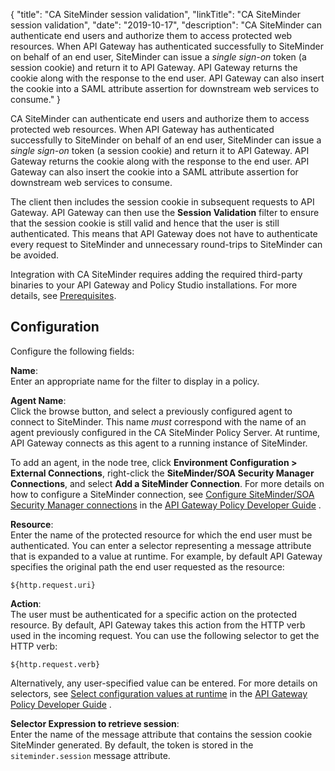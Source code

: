{
"title": "CA SiteMinder session validation",
"linkTitle": "CA SiteMinder session validation",
"date": "2019-10-17",
"description": "CA SiteMinder can authenticate end users and authorize them to access protected web resources. When API Gateway has authenticated successfully to SiteMinder on behalf of an end user, SiteMinder can issue a *single sign-on* token (a session cookie) and return it to API Gateway. API Gateway returns the cookie along with the response to the end user. API Gateway can also insert the cookie into a SAML attribute assertion for downstream web services to consume."
}
﻿

CA SiteMinder can authenticate end users and authorize them to access protected web resources. When API Gateway has authenticated successfully to SiteMinder on behalf of an end user, SiteMinder can issue a *single sign-on* token (a session cookie) and return it to API Gateway. API Gateway returns the cookie along with the response to the end user. API Gateway can also insert the cookie into a SAML attribute assertion for downstream web services to consume.

The client then includes the session cookie in subsequent requests to API Gateway. API Gateway can then use the **Session Validation**
filter to ensure that the session cookie is still valid and hence that the user is still authenticated. This means that API Gateway does not have to authenticate every request to SiteMinder and unnecessary round-trips to SiteMinder can be avoided.

Integration with CA SiteMinder requires adding the required third-party binaries to your API Gateway and Policy Studio installations. For more details, see [Prerequisites](part_siteminder_filters.htm#Prerequi).

Configuration
-------------

Configure the following fields:

**Name**:\
Enter an appropriate name for the filter to display in a policy.

**Agent Name**:\
Click the browse button, and select a previously configured agent to connect to SiteMinder. This name *must* correspond with the name of an agent previously configured in the CA SiteMinder Policy Server. At runtime, API Gateway connects as this agent to a running instance of SiteMinder.

To add an agent, in the node tree, click **Environment Configuration > External Connections**, right-click the **SiteMinder/SOA Security Manager Connections**, and select **Add a SiteMinder Connection**. For more details on how to configure a SiteMinder connection, see
[Configure SiteMinder/SOA Security Manager connections](/csh?context=602&product=prod-api-gateway-77)
in the
[API Gateway Policy Developer Guide](/bundle/APIGateway_77_PolicyDevGuide_allOS_en_HTML5/)
.

**Resource**:\
Enter the name of the protected resource for which the end user must be authenticated. You can enter a selector representing a message attribute that is expanded to a value at runtime. For example, by default API Gateway specifies the original path the end user requested as the resource:

    ${http.request.uri}

**Action**:\
The user must be authenticated for a specific action on the protected resource. By default, API Gateway takes this action from the HTTP verb used in the incoming request. You can use the following selector to get the HTTP verb:

    ${http.request.verb}

Alternatively, any user-specified value can be entered. For more details on selectors, see
[Select configuration values at runtime](/csh?context=630&product=prod-api-gateway-77)
in the
[API Gateway Policy Developer Guide](/bundle/APIGateway_77_PolicyDevGuide_allOS_en_HTML5/)
.

**Selector Expression to retrieve session**:\
Enter the name of the message attribute that contains the session cookie SiteMinder generated. By default, the token is stored in the `siteminder.session`
message attribute.
